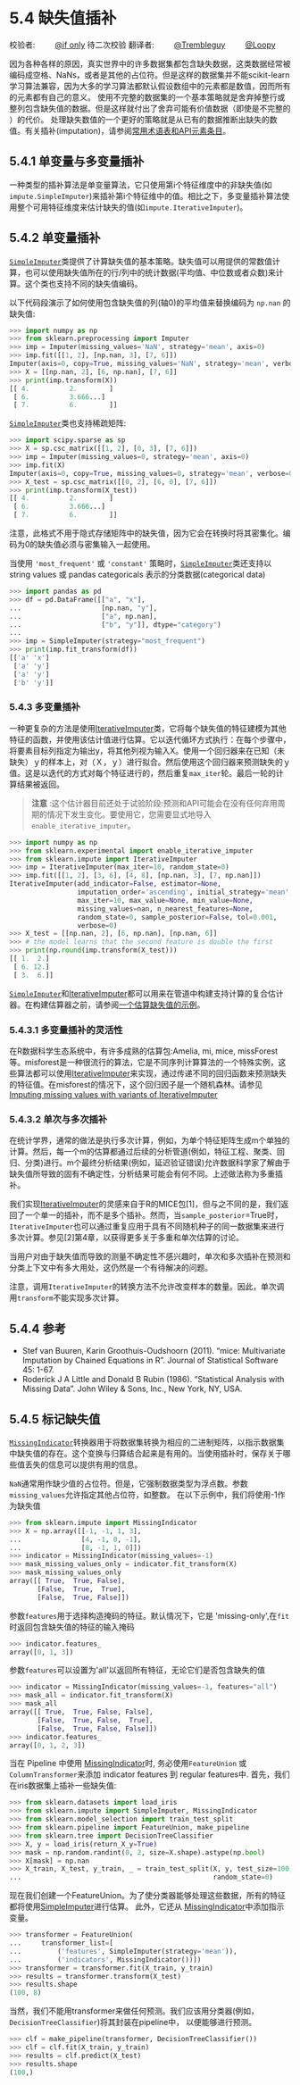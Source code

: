 # 5.4 缺失值插补

校验者:
        [@if only](https://github.com/apachecn/scikit-learn-doc-zh)
        待二次校验
翻译者:
        [@Trembleguy](https://github.com/apachecn/scikit-learn-doc-zh)
        [@Loopy](https://github.com/loopyme)

因为各种各样的原因，真实世界中的许多数据集都包含缺失数据，这类数据经常被编码成空格、NaNs，或者是其他的占位符。但是这样的数据集并不能scikit-learn学习算法兼容，因为大多的学习算法都默认假设数组中的元素都是数值，因而所有的元素都有自己的意义。 使用不完整的数据集的一个基本策略就是舍弃掉整行或整列包含缺失值的数据。但是这样就付出了舍弃可能有价值数据（即使是不完整的 ）的代价。 处理缺失数值的一个更好的策略就是从已有的数据推断出缺失的数值。有关插补(imputation)，请参阅[常用术语表和API元素条目](https://scikit-learn.org/stable/glossary.html#glossary)。

## 5.4.1 单变量与多变量插补
一种类型的插补算法是单变量算法，它只使用第i个特征维度中的非缺失值(如`impute.SimpleImputer`)来插补第i个特征维中的值。相比之下，多变量插补算法使用整个可用特征维度来估计缺失的值(如`impute.IterativeImputer`)。

## 5.4.2 单变量插补
[`SimpleImputer`](https://scikit-learn.org/stable/modules/generated/sklearn.impute.SimpleImputer.html#sklearn.impute.SimpleImputer)类提供了计算缺失值的基本策略。缺失值可以用提供的常数值计算，也可以使用缺失值所在的行/列中的统计数据(平均值、中位数或者众数)来计算。这个类也支持不同的缺失值编码。

以下代码段演示了如何使用包含缺失值的列(轴0)的平均值来替换编码为 `np.nan` 的缺失值:

```py
>>> import numpy as np
>>> from sklearn.preprocessing import Imputer
>>> imp = Imputer(missing_values='NaN', strategy='mean', axis=0)
>>> imp.fit([[1, 2], [np.nan, 3], [7, 6]])
Imputer(axis=0, copy=True, missing_values='NaN', strategy='mean', verbose=0)
>>> X = [[np.nan, 2], [6, np.nan], [7, 6]]
>>> print(imp.transform(X))                           
[[ 4.          2.        ]
 [ 6.          3.666...]
 [ 7.          6.        ]]

```

[`SimpleImputer`](https://scikit-learn.org/stable/modules/generated/sklearn.impute.SimpleImputer.html#sklearn.impute.SimpleImputer)类也支持稀疏矩阵:

```py
>>> import scipy.sparse as sp
>>> X = sp.csc_matrix([[1, 2], [0, 3], [7, 6]])
>>> imp = Imputer(missing_values=0, strategy='mean', axis=0)
>>> imp.fit(X)
Imputer(axis=0, copy=True, missing_values=0, strategy='mean', verbose=0)
>>> X_test = sp.csc_matrix([[0, 2], [6, 0], [7, 6]])
>>> print(imp.transform(X_test))                      
[[ 4.          2.        ]
 [ 6.          3.666...]
 [ 7.          6.        ]]

```

注意，此格式不用于隐式存储矩阵中的缺失值，因为它会在转换时将其密集化。编码为0的缺失值必须与密集输入一起使用。

当使用 `'most_frequent'` 或 `'constant'` 策略时，[`SimpleImputer`](https://scikit-learn.org/stable/modules/generated/sklearn.impute.SimpleImputer.html#sklearn.impute.SimpleImputer)类还支持以 string values 或 pandas categoricals 表示的分类数据(categorical data)

```py
>>> import pandas as pd
>>> df = pd.DataFrame([["a", "x"],
...                    [np.nan, "y"],
...                    ["a", np.nan],
...                    ["b", "y"]], dtype="category")
...
>>> imp = SimpleImputer(strategy="most_frequent")
>>> print(imp.fit_transform(df))      
[['a' 'x']
 ['a' 'y']
 ['a' 'y']
 ['b' 'y']]
 ```
### 5.4.3 多变量插补
 一种更复杂的方法是使用[IterativeImputer](https://scikit-learn.org/stable/modules/generated/sklearn.impute.IterativeImputer.html#sklearn.impute.IterativeImputer)类，它将每个缺失值的特征建模为其他特征的函数，并使用该估计值进行估算。它以迭代循环方式执行：在每个步骤中，将要素目标列指定为输出y，将其他列视为输入X。使用一个回归器来在已知（未缺失）ｙ的样本上，对（Ｘ，ｙ）进行拟合。然后使用这个回归器来预测缺失的ｙ值。这是以迭代的方式对每个特征进行的，然后重复`max_iter`轮。最后一轮的计算结果被返回。

>**注意** :这个估计器目前还处于试验阶段:预测和API可能会在没有任何弃用周期的情况下发生变化。要使用它，您需要显式地导入`enable_iterative_imputer`。

```py
>>> import numpy as np
>>> from sklearn.experimental import enable_iterative_imputer
>>> from sklearn.impute import IterativeImputer
>>> imp = IterativeImputer(max_iter=10, random_state=0)
>>> imp.fit([[1, 2], [3, 6], [4, 8], [np.nan, 3], [7, np.nan]])  
IterativeImputer(add_indicator=False, estimator=None,
                 imputation_order='ascending', initial_strategy='mean',
                 max_iter=10, max_value=None, min_value=None,
                 missing_values=nan, n_nearest_features=None,
                 random_state=0, sample_posterior=False, tol=0.001,
                 verbose=0)
>>> X_test = [[np.nan, 2], [6, np.nan], [np.nan, 6]]
>>> # the model learns that the second feature is double the first
>>> print(np.round(imp.transform(X_test)))
[[ 1.  2.]
 [ 6. 12.]
 [ 3.  6.]]
```
[`SimpleImputer`](https://scikit-learn.org/stable/modules/generated/sklearn.impute.SimpleImputer.html#sklearn.impute.SimpleImputer)和[IterativeImputer](https://scikit-learn.org/stable/modules/generated/sklearn.impute.IterativeImputer.html#sklearn.impute.IterativeImputer)都可以用来在管道中构建支持计算的复合估计器。在构建估算器之前，请参阅[一个估算缺失值的示例](https://scikit-learn.org/stable/auto_examples/impute/plot_missing_values.html#sphx-glr-auto-examples-impute-plot-missing-values-py)。

### 5.4.3.1 多变量插补的灵活性
在R数据科学生态系统中，有许多成熟的估算包:Amelia, mi, mice, missForest等。misforest是一种很流行的算法，它是不同序列计算算法的一个特殊实例，这些算法都可以使用[IterativeImputer](https://scikit-learn.org/stable/modules/generated/sklearn.impute.IterativeImputer.html#sklearn.impute.IterativeImputer)来实现，通过传递不同的回归函数来预测缺失的特征值。在misforest的情况下，这个回归因子是一个随机森林。请参见[Imputing missing values with variants of IterativeImputer](https://scikit-learn.org/stable/auto_examples/impute/plot_iterative_imputer_variants_comparison#imputing-missing-values-with-variants-of-iterativeimputer)

### 5.4.3.2 单次与多次插补
在统计学界，通常的做法是执行多次计算，例如，为单个特征矩阵生成m个单独的计算。然后，每一个m的估算都通过后续的分析管道(例如，特征工程、聚类、回归、分类)进行。m个最终分析结果(例如，延迟验证错误)允许数据科学家了解由于缺失值所导致的固有不确定性，分析结果可能会有何不同。上述做法称为多重插补。

我们实现[IterativeImputer](https://scikit-learn.org/stable/modules/generated/sklearn.impute.IterativeImputer.html#sklearn.impute.IterativeImputer)的灵感来自于R的MICE包[1]，但与之不同的是，我们返回了一个单一的插补，而不是多个插补。然而，当`sample_posterior`=True时，`IterativeImputer`也可以通过重复应用于具有不同随机种子的同一数据集来进行多次计算。参见[2]第4章，以获得更多关于多重和单次估算的讨论。

当用户对由于缺失值而导致的测量不确定性不感兴趣时，单次和多次插补在预测和分类上下文中有多大用处，这仍然是一个有待解决的问题。

注意，调用`IterativeImputer`的转换方法不允许改变样本的数量。因此，单次调用`transform`不能实现多次计算。

## 5.4.4 参考
 * Stef van Buuren, Karin Groothuis-Oudshoorn (2011). “mice: Multivariate Imputation by Chained Equations in R”. Journal of Statistical Software 45: 1-67.
 * Roderick J A Little and Donald B Rubin (1986). “Statistical Analysis with Missing Data”. John Wiley & Sons, Inc., New York, NY, USA.

## 5.4.5 标记缺失值
[`MissingIndicator`](https://scikit-learn.org/stable/modules/generated/sklearn.impute.MissingIndicator.html#sklearn.impute.MissingIndicator)转换器用于将数据集转换为相应的二进制矩阵，以指示数据集中缺失值的存在。这个变换与归算结合起来是有用的。当使用插补时，保存关于哪些值丢失的信息可以提供有用的信息。

`NaN`通常用作缺少值的占位符。但是，它强制数据类型为浮点数。参数`missing_values`允许指定其他占位符，如整数。 在以下示例中，我们将使用-1作为缺失值
```py
>>> from sklearn.impute import MissingIndicator
>>> X = np.array([[-1, -1, 1, 3],
...               [4, -1, 0, -1],
...               [8, -1, 1, 0]])
>>> indicator = MissingIndicator(missing_values=-1)
>>> mask_missing_values_only = indicator.fit_transform(X)
>>> mask_missing_values_only
array([[ True,  True, False],
       [False,  True,  True],
       [False,  True, False]])
```
参数`features`用于选择构造掩码的特征。默认情况下，它是 'missing-only',在`fit`时返回包含缺失值的特征的输入掩码
```py
>>> indicator.features_
array([0, 1, 3])
```
参数`features`可以设置为'all'以返回所有特征，无论它们是否包含缺失的值
```py
>>> indicator = MissingIndicator(missing_values=-1, features="all")
>>> mask_all = indicator.fit_transform(X)
>>> mask_all
array([[ True,  True, False, False],
       [False,  True, False,  True],
       [False,  True, False, False]])
>>> indicator.features_
array([0, 1, 2, 3])
```
当在 Pipeline 中使用 [MissingIndicator](https://scikit-learn.org/stable/modules/generated/sklearn.impute.MissingIndicator.html#sklearn.impute.MissingIndicator)时, 务必使用`FeatureUnion` 或`ColumnTransformer`来添加 indicator features 到 regular features中. 首先，我们在iris数据集上插补一些缺失值:
```py
>>> from sklearn.datasets import load_iris
>>> from sklearn.impute import SimpleImputer, MissingIndicator
>>> from sklearn.model_selection import train_test_split
>>> from sklearn.pipeline import FeatureUnion, make_pipeline
>>> from sklearn.tree import DecisionTreeClassifier
>>> X, y = load_iris(return_X_y=True)
>>> mask = np.random.randint(0, 2, size=X.shape).astype(np.bool)
>>> X[mask] = np.nan
>>> X_train, X_test, y_train, _ = train_test_split(X, y, test_size=100,
...                                                random_state=0)
```
现在我们创建一个FeatureUnion。为了使分类器能够处理这些数据，所有的特征都将使用[SimpleImputer](https://scikit-learn.org/stable/modules/generated/sklearn.impute.SimpleImputer.html#sklearn.impute.SimpleImputer)进行估算。 此外，它还从 [MissingIndicator](https://scikit-learn.org/stable/modules/generated/sklearn.impute.MissingIndicator.html#sklearn.impute.MissingIndicator)中添加指示变量。
```py
>>> transformer = FeatureUnion(
...     transformer_list=[
...         ('features', SimpleImputer(strategy='mean')),
...         ('indicators', MissingIndicator())])
>>> transformer = transformer.fit(X_train, y_train)
>>> results = transformer.transform(X_test)
>>> results.shape
(100, 8)
```
当然，我们不能用transformer来做任何预测。我们应该用分类器(例如，`DecisionTreeClassifier`)将其封装在pipeline中， 以便能够进行预测。
```py
>>> clf = make_pipeline(transformer, DecisionTreeClassifier())
>>> clf = clf.fit(X_train, y_train)
>>> results = clf.predict(X_test)
>>> results.shape
(100,)
```
